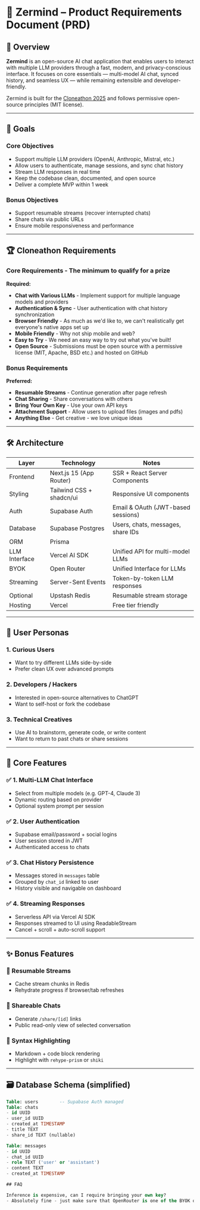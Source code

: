 # 🧠 Zermind – Product Requirements Document (PRD)

## 🧾 Overview

**Zermind** is an open-source AI chat application that enables users to interact with multiple LLM providers through a fast, modern, and privacy-conscious interface. It focuses on core essentials — multi-model AI chat, synced history, and seamless UX — while remaining extensible and developer-friendly.

Zermind is built for the [Cloneathon 2025](https://cloneathon.t3.chat) and follows permissive open-source principles (MIT license).

---

## 🎯 Goals

### Core Objectives
- Support multiple LLM providers (OpenAI, Anthropic, Mistral, etc.)
- Allow users to authenticate, manage sessions, and sync chat history
- Stream LLM responses in real time
- Keep the codebase clean, documented, and open source
- Deliver a complete MVP within 1 week

### Bonus Objectives
- Support resumable streams (recover interrupted chats)
- Share chats via public URLs
- Ensure mobile responsiveness and performance

---

## 🏆 Cloneathon Requirements

### Core Requirements - The minimum to qualify for a prize

**Required:**
- **Chat with Various LLMs** - Implement support for multiple language models and providers
- **Authentication & Sync** - User authentication with chat history synchronization
- **Browser Friendly** - As much as we'd like to, we can't realistically get everyone's native apps set up
- **Mobile Friendly** - Why not ship mobile and web?
- **Easy to Try** - We need an easy way to try out what you've built!
- **Open Source** - Submissions must be open source with a permissive license (MIT, Apache, BSD etc.) and hosted on GitHub

### Bonus Requirements

**Preferred:**
- **Resumable Streams** - Continue generation after page refresh
- **Chat Sharing** - Share conversations with others
- **Bring Your Own Key** - Use your own API keys
- **Attachment Support** - Allow users to upload files (images and pdfs)
- **Anything Else** - Get creative - we love unique ideas

---

## 🛠 Architecture

| Layer          | Technology             | Notes                                 |
|----------------|------------------------|---------------------------------------|
| Frontend       | Next.js 15 (App Router)| SSR + React Server Components         |
| Styling        | Tailwind CSS + shadcn/ui | Responsive UI components            |
| Auth           | Supabase Auth          | Email & OAuth (JWT-based sessions)    |
| Database       | Supabase Postgres      | Users, chats, messages, share IDs     |
| ORM            | Prisma                 |                                       |
| LLM Interface  | Vercel AI SDK          | Unified API for multi-model LLMs      |
| BYOK           | Open Router            | Unified Interface for LLMs            |
| Streaming      | Server-Sent Events     | Token-by-token LLM responses          |
| Optional       | Upstash Redis          | Resumable stream storage              |
| Hosting        | Vercel                 | Free tier friendly                    |

---

## 👤 User Personas

### 1. Curious Users
- Want to try different LLMs side-by-side
- Prefer clean UX over advanced prompts

### 2. Developers / Hackers
- Interested in open-source alternatives to ChatGPT
- Want to self-host or fork the codebase

### 3. Technical Creatives
- Use AI to brainstorm, generate code, or write content
- Want to return to past chats or share sessions

---

## 🔑 Core Features

### ✅ 1. Multi-LLM Chat Interface
- Select from multiple models (e.g. GPT-4, Claude 3)
- Dynamic routing based on provider
- Optional system prompt per session

### ✅ 2. User Authentication
- Supabase email/password + social logins
- User session stored in JWT
- Authenticated access to chats

### ✅ 3. Chat History Persistence
- Messages stored in `messages` table
- Grouped by `chat_id` linked to user
- History visible and navigable on dashboard

### ✅ 4. Streaming Responses
- Serverless API via Vercel AI SDK
- Responses streamed to UI using ReadableStream
- Cancel + scroll + auto-scroll support

---

## ✨ Bonus Features

### 🔁 Resumable Streams
- Cache stream chunks in Redis
- Rehydrate progress if browser/tab refreshes

### 🔗 Shareable Chats
- Generate `/share/[id]` links
- Public read-only view of selected conversation

### 🧠 Syntax Highlighting
- Markdown + code block rendering
- Highlight with `rehype-prism` or `shiki`

---

## 🗃 Database Schema (simplified)

```sql
Table: users        -- Supabase Auth managed
Table: chats
- id UUID
- user_id UUID
- created_at TIMESTAMP
- title TEXT
- share_id TEXT (nullable)

Table: messages
- id UUID
- chat_id UUID
- role TEXT ('user' or 'assistant')
- content TEXT
- created_at TIMESTAMP

## FAQ

Inference is expensive, can I require bringing your own key?
- Absolutely fine - just make sure that OpenRouter is one of the BYOK options (makes testing much easier for us)